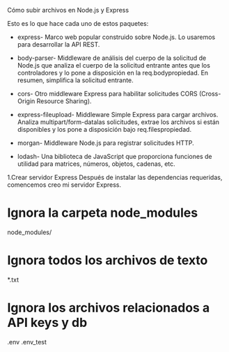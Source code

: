 Cómo subir archivos en Node.js y Express

Esto es lo que hace cada uno de estos paquetes:

- express- Marco web popular construido sobre Node.js. Lo usaremos para desarrollar la API REST.

- body-parser- Middleware de análisis del cuerpo de la solicitud de Node.js que analiza el cuerpo de la solicitud entrante antes que los controladores y lo pone a disposición en la req.bodypropiedad. En resumen, simplifica la solicitud entrante.

- cors- Otro middleware Express para habilitar solicitudes CORS (Cross-Origin Resource Sharing).

- express-fileupload- Middleware Simple Express para cargar archivos. Analiza multipart/form-datalas solicitudes, extrae los archivos si están disponibles y los pone a disposición bajo req.filespropiedad.

- morgan- Middleware Node.js para registrar solicitudes HTTP.

- lodash- Una biblioteca de JavaScript que proporciona funciones de utilidad para matrices, números, objetos, cadenas, etc.

1.Crear servidor Express
Después de instalar las dependencias requeridas, comencemos creo mi servidor Express.


# Ignora la carpeta node_modules
node_modules/

# Ignora todos los archivos de texto
*.txt

# Ignora los archivos relacionados a API keys y db
.env
.env_test




